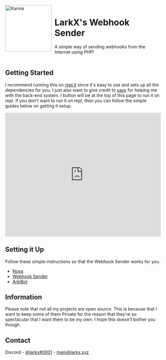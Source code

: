 <img width="150" height="150" align="left" style="float: left; margin: 0 10px 0 0;" alt="Karma" src="https://media.discordapp.net/attachments/763790641041637436/810624344153391144/larkpcz1.png?width=540&height=540"> 

# LarkX's Webhook Sender

  <p align="left">
    A simple way of sending webhooks from the Internet using PHP!
    <br />
    <br />
  </p>
</p>


## Getting Started

I recommend running this on [repl.it](https://repl.it) since it's easy to use and sets up all the dependencies for you. I just also want to give credit to [saox](https://github.com/saousername) for helping me with the back-end system. I button will be at the top of this page to run it on repl. If you don't want to run it on repl, then you can follow the simple guides below on getting it setup.
<iframe height="400px" width="100%" src="https://repl.it/@Larkify/Larks-Magic-Webhook-Sender?lite=true" scrolling="no" frameborder="no" allowtransparency="true" allowfullscreen="true" sandbox="allow-forms allow-pointer-lock allow-popups allow-same-origin allow-scripts allow-modals"></iframe>

## Setting it Up

Follow these simple instructions so that the Webhook Sender works for you.
* [Nova](https://nova.larkx.xyz/)
* [Webhook Sender](https://webhook.larkx.xyz/)
* [ArkiBot](https://larkx.xyz/)



## Information

Please note that not all my projects are open source. This is because that I want to keep some of them Private for the reason that they're so spectacular that I want them to be my own. I hope this doesn't bother you though. 


## Contact

Discord - [@larkx#0001](https://discord.bio/p/larkx) - main@larkx.xyz
